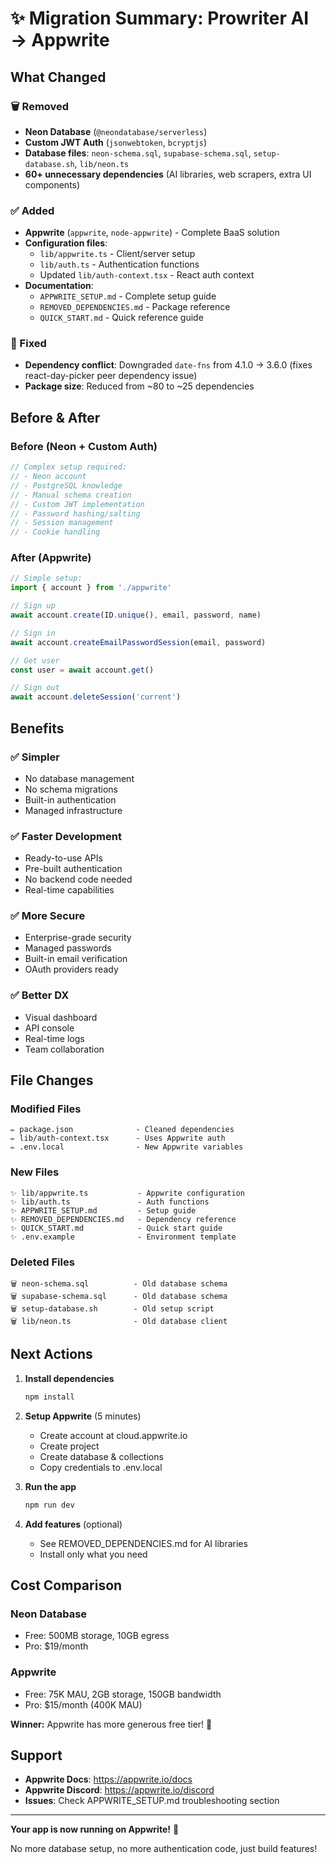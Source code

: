 # ✨ Migration Summary: Prowriter AI → Appwrite

## What Changed

### 🗑️ Removed
- **Neon Database** (`@neondatabase/serverless`)
- **Custom JWT Auth** (`jsonwebtoken`, `bcryptjs`)
- **Database files**: `neon-schema.sql`, `supabase-schema.sql`, `setup-database.sh`, `lib/neon.ts`
- **60+ unnecessary dependencies** (AI libraries, web scrapers, extra UI components)

### ✅ Added
- **Appwrite** (`appwrite`, `node-appwrite`) - Complete BaaS solution
- **Configuration files**:
  - `lib/appwrite.ts` - Client/server setup
  - `lib/auth.ts` - Authentication functions
  - Updated `lib/auth-context.tsx` - React auth context
- **Documentation**:
  - `APPWRITE_SETUP.md` - Complete setup guide
  - `REMOVED_DEPENDENCIES.md` - Package reference
  - `QUICK_START.md` - Quick reference guide

### 🔧 Fixed
- **Dependency conflict**: Downgraded `date-fns` from 4.1.0 → 3.6.0 (fixes react-day-picker peer dependency issue)
- **Package size**: Reduced from ~80 to ~25 dependencies

## Before & After

### Before (Neon + Custom Auth)
```typescript
// Complex setup required:
// - Neon account
// - PostgreSQL knowledge
// - Manual schema creation
// - Custom JWT implementation
// - Password hashing/salting
// - Session management
// - Cookie handling
```

### After (Appwrite)
```typescript
// Simple setup:
import { account } from './appwrite'

// Sign up
await account.create(ID.unique(), email, password, name)

// Sign in
await account.createEmailPasswordSession(email, password)

// Get user
const user = await account.get()

// Sign out
await account.deleteSession('current')
```

## Benefits

### ✅ Simpler
- No database management
- No schema migrations
- Built-in authentication
- Managed infrastructure

### ✅ Faster Development
- Ready-to-use APIs
- Pre-built authentication
- No backend code needed
- Real-time capabilities

### ✅ More Secure
- Enterprise-grade security
- Managed passwords
- Built-in email verification
- OAuth providers ready

### ✅ Better DX
- Visual dashboard
- API console
- Real-time logs
- Team collaboration

## File Changes

### Modified Files
```
✏️ package.json              - Cleaned dependencies
✏️ lib/auth-context.tsx      - Uses Appwrite auth
✏️ .env.local                - New Appwrite variables
```

### New Files
```
✨ lib/appwrite.ts           - Appwrite configuration
✨ lib/auth.ts               - Auth functions
✨ APPWRITE_SETUP.md         - Setup guide
✨ REMOVED_DEPENDENCIES.md   - Dependency reference
✨ QUICK_START.md            - Quick start guide
✨ .env.example              - Environment template
```

### Deleted Files
```
🗑️ neon-schema.sql          - Old database schema
🗑️ supabase-schema.sql      - Old database schema
🗑️ setup-database.sh        - Old setup script
🗑️ lib/neon.ts              - Old database client
```

## Next Actions

1. **Install dependencies**
   ```bash
   npm install
   ```

2. **Setup Appwrite** (5 minutes)
   - Create account at cloud.appwrite.io
   - Create project
   - Create database & collections
   - Copy credentials to .env.local

3. **Run the app**
   ```bash
   npm run dev
   ```

4. **Add features** (optional)
   - See REMOVED_DEPENDENCIES.md for AI libraries
   - Install only what you need

## Cost Comparison

### Neon Database
- Free: 500MB storage, 10GB egress
- Pro: $19/month

### Appwrite
- Free: 75K MAU, 2GB storage, 150GB bandwidth
- Pro: $15/month (400K MAU)

**Winner:** Appwrite has more generous free tier! 🎉

## Support

- **Appwrite Docs**: https://appwrite.io/docs
- **Appwrite Discord**: https://appwrite.io/discord
- **Issues**: Check APPWRITE_SETUP.md troubleshooting section

---

**Your app is now running on Appwrite!** 🚀

No more database setup, no more authentication code, just build features!
